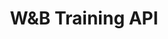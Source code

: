 ---
title: W&B Training API
description: Generated documentation for W&B APIs
menu:
  reference:
    identifier: serverless-rl-api-reference
layout: redoc
---